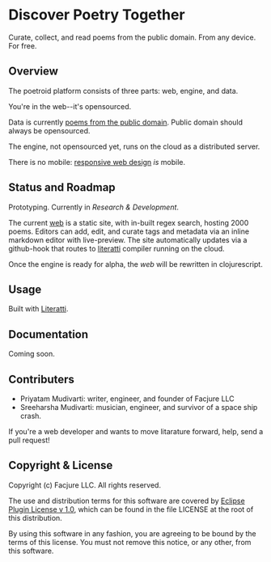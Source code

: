 # Discover Poetry Together

Curate, collect, and read poems from the public domain. From any device. For free.

## Overview

The poetroid platform consists of three parts: web, engine, and data.

You're in the web--it's opensourced.

Data is currently [poems from the public domain](https://github.com/Facjure/poetroid-public-domain). Public domain should always be opensourced.

The engine, not opensourced yet, runs on the cloud as a distributed server.

There is no mobile: [responsive web design](http://en.wikipedia.org/wiki/Responsive_web_design) _is_ mobile.

## Status and Roadmap

Prototyping. Currently in *Research & Development*.

The current [web](http://www.poetroid.com) is a static site, with in-built regex search, hosting 2000 poems. Editors can add, edit, and curate tags and metadata via an inline markdown editor with live-preview. The site automatically updates via a github-hook that routes to [literatti](https://github.com/Facjure/literatte) compiler running on the cloud.

Once the engine is ready for alpha, the _web_ will be rewritten in clojurescript.

## Usage

Built with [Literatti](https://github.com/Facjure/literatte).

## Documentation

Coming soon.

## Contributers

- Priyatam Mudivarti: writer, engineer, and founder of Facjure LLC
- Sreeharsha Mudivarti: musician, engineer, and survivor of a space ship crash.

If you're a web developer and wants to move litarature forward, help, send a pull request!

## Copyright & License

Copyright (c) Facjure LLC. All rights reserved.

The use and distribution terms for this software are covered by [Eclipse Plugin License v 1.0](http://opensource.org/licenses/eclipse-1.0.php), which can be found in the file LICENSE at the root of this distribution.

By using this software in any fashion, you are agreeing to be bound by the terms of this license. You must not remove this notice, or any other, from this software.
